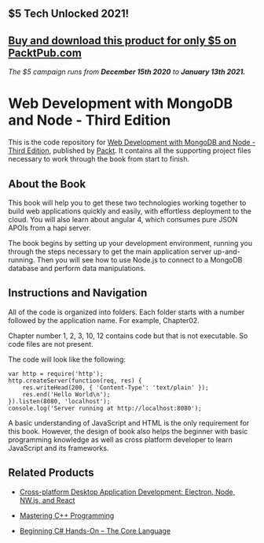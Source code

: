 ## $5 Tech Unlocked 2021!
[Buy and download this product for only $5 on PacktPub.com](https://www.packtpub.com/)
-----
*The $5 campaign         runs from __December 15th 2020__ to __January 13th 2021.__*

# Web Development with MongoDB and Node - Third Edition
This is the code repository for [Web Development with MongoDB and Node - Third Edition](https://www.packtpub.com/web-development/web-development-mongodb-and-node-third-edition?utm_source=github&utm_medium=repository&utm_campaign=9781788395083), published by [Packt](https://www.packtpub.com/?utm_source=github). It contains all the supporting project files necessary to work through the book from start to finish.
## About the Book
This book will help you to get these two technologies working together to build web applications quickly and easily, with effortless deployment to the cloud. You will also learn about angular 4, which consumes pure JSON APOIs from a hapi server.

The book begins by setting up your development environment, running you through the steps necessary to get the main application server up-and-running. Then you will see how to use Node.js to connect to a MongoDB database and perform data manipulations.


## Instructions and Navigation
All of the code is organized into folders. Each folder starts with a number followed by the application name. For example, Chapter02.

Chapter number 1, 2, 3, 10, 12 contains code but that is not executable. So code files are not present.

The code will look like the following:
```
var http = require('http');
http.createServer(function(req, res) {
    res.writeHead(200, { 'Content-Type': 'text/plain' });
    res.end('Hello World\n');
}).listen(8080, 'localhost');
console.log('Server running at http://localhost:8080'); 
```

A basic understanding of JavaScript and HTML is the only requirement for this book. However, the design of book also helps the beginner with basic programming knowledge as well as cross platform developer to learn JavaScript and its frameworks.

## Related Products
* [Cross-platform Desktop Application Development: Electron, Node, NW.js, and React](https://www.packtpub.com/web-development/cross-platform-desktop-application-development-electron-node-nwjs-and-react?utm_source=github&utm_medium=repository&utm_campaign=9781788295697)

* [Mastering C++ Programming](https://www.packtpub.com/application-development/mastering-c-programming?utm_source=github&utm_medium=repository&utm_campaign=9781786461629)

* [Beginning C# Hands-On – The Core Language](https://www.packtpub.com/application-development/beginning-c-hands-–-core-language?utm_source=github&utm_medium=repository&utm_campaign=9781788296540)

